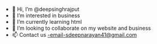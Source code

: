 - 👋 Hi, I’m @deepsinghrajput
- 👀 I’m interested in business
- 🌱 I’m currently learning html
- 💞️ I’m looking to collaborate on my website and business
- 📫 Contact us -email-sdeepnarayan41@gmail.com

<!---
deepsinghrajput/deepsinghrajput is a ✨ special ✨ repository because its `README.md` (this file) appears on your GitHub profile.
You can click the Preview link to take a look at your changes.
--->
